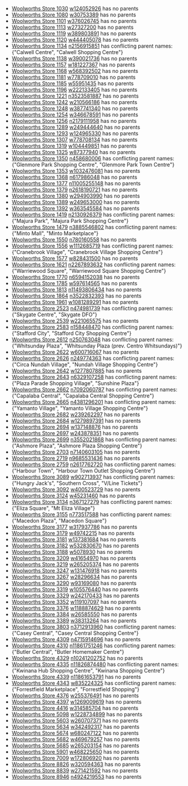 - [Woolworths Store 1030](https://www.woolworths.com.au/shop/storelocator/1030) [w124052926](https://www.openstreetmap.org/way/124052926) has no parents
- [Woolworths Store 1080](https://www.woolworths.com.au/shop/storelocator/1080) [w30753389](https://www.openstreetmap.org/way/30753389) has no parents
- [Woolworths Store 1101](https://www.woolworths.com.au/shop/storelocator/1101) [w376026745](https://www.openstreetmap.org/way/376026745) has no parents
- [Woolworths Store 1113](https://www.woolworths.com.au/shop/storelocator/1113) [w27327200](https://www.openstreetmap.org/way/27327200) has no parents
- [Woolworths Store 1119](https://www.woolworths.com.au/shop/storelocator/1119) [w389803891](https://www.openstreetmap.org/way/389803891) has no parents
- [Woolworths Store 1120](https://www.woolworths.com.au/shop/storelocator/1120) [w444405078](https://www.openstreetmap.org/way/444405078) has no parents
- [Woolworths Store 1134](https://www.woolworths.com.au/shop/storelocator/1134) [n2156915851](https://www.openstreetmap.org/node/2156915851) has conflicting parent names: {"Calwell Centre", "Calwell Shopping Centre"}
- [Woolworths Store 1138](https://www.woolworths.com.au/shop/storelocator/1138) [w390021736](https://www.openstreetmap.org/way/390021736) has no parents
- [Woolworths Store 1157](https://www.woolworths.com.au/shop/storelocator/1157) [w181227367](https://www.openstreetmap.org/way/181227367) has no parents
- [Woolworths Store 1168](https://www.woolworths.com.au/shop/storelocator/1168) [w568392502](https://www.openstreetmap.org/way/568392502) has no parents
- [Woolworths Store 1181](https://www.woolworths.com.au/shop/storelocator/1181) [w778709010](https://www.openstreetmap.org/way/778709010) has no parents
- [Woolworths Store 1185](https://www.woolworths.com.au/shop/storelocator/1185) [w55951435](https://www.openstreetmap.org/way/55951435) has no parents
- [Woolworths Store 1196](https://www.woolworths.com.au/shop/storelocator/1196) [w222133405](https://www.openstreetmap.org/way/222133405) has no parents
- [Woolworths Store 1221](https://www.woolworths.com.au/shop/storelocator/1221) [n3523581887](https://www.openstreetmap.org/node/3523581887) has no parents
- [Woolworths Store 1242](https://www.woolworths.com.au/shop/storelocator/1242) [w210566186](https://www.openstreetmap.org/way/210566186) has no parents
- [Woolworths Store 1248](https://www.woolworths.com.au/shop/storelocator/1248) [w387741340](https://www.openstreetmap.org/way/387741340) has no parents
- [Woolworths Store 1254](https://www.woolworths.com.au/shop/storelocator/1254) [w346678591](https://www.openstreetmap.org/way/346678591) has no parents
- [Woolworths Store 1256](https://www.woolworths.com.au/shop/storelocator/1256) [n2179111958](https://www.openstreetmap.org/node/2179111958) has no parents
- [Woolworths Store 1289](https://www.woolworths.com.au/shop/storelocator/1289) [w249444640](https://www.openstreetmap.org/way/249444640) has no parents
- [Woolworths Store 1293](https://www.woolworths.com.au/shop/storelocator/1293) [w124965330](https://www.openstreetmap.org/way/124965330) has no parents
- [Woolworths Store 1307](https://www.woolworths.com.au/shop/storelocator/1307) [w778708134](https://www.openstreetmap.org/way/778708134) has no parents
- [Woolworths Store 1319](https://www.woolworths.com.au/shop/storelocator/1319) [w104449851](https://www.openstreetmap.org/way/104449851) has no parents
- [Woolworths Store 1325](https://www.woolworths.com.au/shop/storelocator/1325) [w87377940](https://www.openstreetmap.org/way/87377940) has no parents
- [Woolworths Store 1350](https://www.woolworths.com.au/shop/storelocator/1350) [n458680006](https://www.openstreetmap.org/node/458680006) has conflicting parent names: {"Glenmore Park Shopping Centre", "Glenmore Park Town Centre"}
- [Woolworths Store 1353](https://www.woolworths.com.au/shop/storelocator/1353) [w1032476081](https://www.openstreetmap.org/way/1032476081) has no parents
- [Woolworths Store 1368](https://www.woolworths.com.au/shop/storelocator/1368) [n617986048](https://www.openstreetmap.org/node/617986048) has no parents
- [Woolworths Store 1377](https://www.woolworths.com.au/shop/storelocator/1377) [n11005255148](https://www.openstreetmap.org/node/11005255148) has no parents
- [Woolworths Store 1379](https://www.woolworths.com.au/shop/storelocator/1379) [n2618190721](https://www.openstreetmap.org/node/2618190721) has no parents
- [Woolworths Store 1380](https://www.woolworths.com.au/shop/storelocator/1380) [w294903990](https://www.openstreetmap.org/way/294903990) has no parents
- [Woolworths Store 1389](https://www.woolworths.com.au/shop/storelocator/1389) [w249653000](https://www.openstreetmap.org/way/249653000) has no parents
- [Woolworths Store 1392](https://www.woolworths.com.au/shop/storelocator/1392) [w363545584](https://www.openstreetmap.org/way/363545584) has no parents
- [Woolworths Store 1419](https://www.woolworths.com.au/shop/storelocator/1419) [n2130926379](https://www.openstreetmap.org/node/2130926379) has conflicting parent names: {"Majura Park", "Majura Park Shopping Centre"}
- [Woolworths Store 1479](https://www.woolworths.com.au/shop/storelocator/1479) [n3885546802](https://www.openstreetmap.org/node/3885546802) has conflicting parent names: {"Minto Mall", "Minto Marketplace"}
- [Woolworths Store 1550](https://www.woolworths.com.au/shop/storelocator/1550) [n780160558](https://www.openstreetmap.org/node/780160558) has no parents
- [Woolworths Store 1556](https://www.woolworths.com.au/shop/storelocator/1556) [w1112685719](https://www.openstreetmap.org/way/1112685719) has conflicting parent names: {"Cranebrook Village", "Cranebrook Village Shopping Centre"}
- [Woolworths Store 1577](https://www.woolworths.com.au/shop/storelocator/1577) [w828431500](https://www.openstreetmap.org/way/828431500) has no parents
- [Woolworths Store 1621](https://www.woolworths.com.au/shop/storelocator/1621) [n2267893632](https://www.openstreetmap.org/node/2267893632) has conflicting parent names: {"Warriewood Square", "Warriewood Square Shopping Centre"}
- [Woolworths Store 1770](https://www.woolworths.com.au/shop/storelocator/1770) [n6594152038](https://www.openstreetmap.org/node/6594152038) has no parents
- [Woolworths Store 1785](https://www.woolworths.com.au/shop/storelocator/1785) [w597614565](https://www.openstreetmap.org/way/597614565) has no parents
- [Woolworths Store 1813](https://www.woolworths.com.au/shop/storelocator/1813) [n11493806434](https://www.openstreetmap.org/node/11493806434) has no parents
- [Woolworths Store 1864](https://www.woolworths.com.au/shop/storelocator/1864) [n3522832393](https://www.openstreetmap.org/node/3522832393) has no parents
- [Woolworths Store 1961](https://www.woolworths.com.au/shop/storelocator/1961) [w1081289291](https://www.openstreetmap.org/way/1081289291) has no parents
- [Woolworths Store 2523](https://www.woolworths.com.au/shop/storelocator/2523) [n474981739](https://www.openstreetmap.org/node/474981739) has conflicting parent names: {"Skygate Centre", "Skygate DFO"}
- [Woolworths Store 2539](https://www.woolworths.com.au/shop/storelocator/2539) [w221065575](https://www.openstreetmap.org/way/221065575) has no parents
- [Woolworths Store 2583](https://www.woolworths.com.au/shop/storelocator/2583) [n158448470](https://www.openstreetmap.org/node/158448470) has conflicting parent names: {"Stafford City", "Stafford City Shopping Centre"}
- [Woolworths Store 2612](https://www.woolworths.com.au/shop/storelocator/2612) [n250763048](https://www.openstreetmap.org/node/250763048) has conflicting parent names: {"Whitsunday Plaza", "Whitsunday Plaza (prev. Centro Whitsundays)"}
- [Woolworths Store 2622](https://www.woolworths.com.au/shop/storelocator/2622) [w600716067](https://www.openstreetmap.org/way/600716067) has no parents
- [Woolworths Store 2626](https://www.woolworths.com.au/shop/storelocator/2626) [n249774363](https://www.openstreetmap.org/node/249774363) has conflicting parent names: {"Circa Nundah Village", "Nundah Village Shopping Centre"}
- [Woolworths Store 2642](https://www.woolworths.com.au/shop/storelocator/2642) [w1277807885](https://www.openstreetmap.org/way/1277807885) has no parents
- [Woolworths Store 2643](https://www.woolworths.com.au/shop/storelocator/2643) [n6329107258](https://www.openstreetmap.org/node/6329107258) has conflicting parent names: {"Plaza Parade Shopping Village", "Sunshine Plaza"}
- [Woolworths Store 2662](https://www.woolworths.com.au/shop/storelocator/2662) [n7092060787](https://www.openstreetmap.org/node/7092060787) has conflicting parent names: {"Capalaba Central", "Capalaba Central Shopping Centre"}
- [Woolworths Store 2665](https://www.woolworths.com.au/shop/storelocator/2665) [n4381296201](https://www.openstreetmap.org/node/4381296201) has conflicting parent names: {"Yamanto Village", "Yamanto Village Shopping Centre"}
- [Woolworths Store 2682](https://www.woolworths.com.au/shop/storelocator/2682) [w239262297](https://www.openstreetmap.org/way/239262297) has no parents
- [Woolworths Store 2684](https://www.woolworths.com.au/shop/storelocator/2684) [w1279897391](https://www.openstreetmap.org/way/1279897391) has no parents
- [Woolworths Store 2694](https://www.woolworths.com.au/shop/storelocator/2694) [w137148876](https://www.openstreetmap.org/way/137148876) has no parents
- [Woolworths Store 2697](https://www.woolworths.com.au/shop/storelocator/2697) [w243878351](https://www.openstreetmap.org/way/243878351) has no parents
- [Woolworths Store 2699](https://www.woolworths.com.au/shop/storelocator/2699) [n3552021868](https://www.openstreetmap.org/node/3552021868) has conflicting parent names: {"Ashmore Plaza", "Ashmore Plaza Shopping Centre"}
- [Woolworths Store 2703](https://www.woolworths.com.au/shop/storelocator/2703) [n7140603105](https://www.openstreetmap.org/node/7140603105) has no parents
- [Woolworths Store 2719](https://www.woolworths.com.au/shop/storelocator/2719) [n9685531436](https://www.openstreetmap.org/node/9685531436) has no parents
- [Woolworths Store 2759](https://www.woolworths.com.au/shop/storelocator/2759) [n2617762720](https://www.openstreetmap.org/node/2617762720) has conflicting parent names: {"Harbour Town", "Harbour Town Outlet Shopping Centre"}
- [Woolworths Store 3089](https://www.woolworths.com.au/shop/storelocator/3089) [w902713937](https://www.openstreetmap.org/way/902713937) has conflicting parent names: {"Hungry Jack's", "Southern Cross", "V/Line Tickets"}
- [Woolworths Store 3092](https://www.woolworths.com.au/shop/storelocator/3092) [w400523729](https://www.openstreetmap.org/way/400523729) has no parents
- [Woolworths Store 3124](https://www.woolworths.com.au/shop/storelocator/3124) [w45231460](https://www.openstreetmap.org/way/45231460) has no parents
- [Woolworths Store 3134](https://www.woolworths.com.au/shop/storelocator/3134) [n367127279](https://www.openstreetmap.org/node/367127279) has conflicting parent names: {"Eliza Square", "Mt Eliza Village"}
- [Woolworths Store 3155](https://www.woolworths.com.au/shop/storelocator/3155) [n773517588](https://www.openstreetmap.org/node/773517588) has conflicting parent names: {"Macedon Plaza", "Macedon Square"}
- [Woolworths Store 3177](https://www.woolworths.com.au/shop/storelocator/3177) [w317937786](https://www.openstreetmap.org/way/317937786) has no parents
- [Woolworths Store 3179](https://www.woolworths.com.au/shop/storelocator/3179) [w49742215](https://www.openstreetmap.org/way/49742215) has no parents
- [Woolworths Store 3181](https://www.woolworths.com.au/shop/storelocator/3181) [w137381684](https://www.openstreetmap.org/way/137381684) has no parents
- [Woolworths Store 3182](https://www.woolworths.com.au/shop/storelocator/3182) [w532830670](https://www.openstreetmap.org/way/532830670) has no parents
- [Woolworths Store 3188](https://www.woolworths.com.au/shop/storelocator/3188) [w5078930](https://www.openstreetmap.org/way/5078930) has no parents
- [Woolworths Store 3209](https://www.woolworths.com.au/shop/storelocator/3209) [w41654970](https://www.openstreetmap.org/way/41654970) has no parents
- [Woolworths Store 3219](https://www.woolworths.com.au/shop/storelocator/3219) [w265205374](https://www.openstreetmap.org/way/265205374) has no parents
- [Woolworths Store 3247](https://www.woolworths.com.au/shop/storelocator/3247) [w131476918](https://www.openstreetmap.org/way/131476918) has no parents
- [Woolworths Store 3267](https://www.woolworths.com.au/shop/storelocator/3267) [w28296634](https://www.openstreetmap.org/way/28296634) has no parents
- [Woolworths Store 3290](https://www.woolworths.com.au/shop/storelocator/3290) [w93169080](https://www.openstreetmap.org/way/93169080) has no parents
- [Woolworths Store 3319](https://www.woolworths.com.au/shop/storelocator/3319) [w105576440](https://www.openstreetmap.org/way/105576440) has no parents
- [Woolworths Store 3329](https://www.woolworths.com.au/shop/storelocator/3329) [w242170433](https://www.openstreetmap.org/way/242170433) has no parents
- [Woolworths Store 3352](https://www.woolworths.com.au/shop/storelocator/3352) [w119107097](https://www.openstreetmap.org/way/119107097) has no parents
- [Woolworths Store 3376](https://www.woolworths.com.au/shop/storelocator/3376) [w1188874629](https://www.openstreetmap.org/way/1188874629) has no parents
- [Woolworths Store 3384](https://www.woolworths.com.au/shop/storelocator/3384) [w26585550](https://www.openstreetmap.org/way/26585550) has no parents
- [Woolworths Store 3389](https://www.woolworths.com.au/shop/storelocator/3389) [w38313264](https://www.openstreetmap.org/way/38313264) has no parents
- [Woolworths Store 3803](https://www.woolworths.com.au/shop/storelocator/3803) [n3712913960](https://www.openstreetmap.org/node/3712913960) has conflicting parent names: {"Casey Central", "Casey Central Shopping Centre"}
- [Woolworths Store 4309](https://www.woolworths.com.au/shop/storelocator/4309) [n4715914696](https://www.openstreetmap.org/node/4715914696) has no parents
- [Woolworths Store 4310](https://www.woolworths.com.au/shop/storelocator/4310) [n11861751246](https://www.openstreetmap.org/node/11861751246) has conflicting parent names: {"Butler Central", "Butler Homemaker Centre"}
- [Woolworths Store 4329](https://www.woolworths.com.au/shop/storelocator/4329) [n10241202752](https://www.openstreetmap.org/node/10241202752) has no parents
- [Woolworths Store 4335](https://www.woolworths.com.au/shop/storelocator/4335) [n11826874480](https://www.openstreetmap.org/node/11826874480) has conflicting parent names: {"Kwinana Hub Shopping Centre", "Kwinana Shopping Centre"}
- [Woolworths Store 4339](https://www.woolworths.com.au/shop/storelocator/4339) [n11861653791](https://www.openstreetmap.org/node/11861653791) has no parents
- [Woolworths Store 4343](https://www.woolworths.com.au/shop/storelocator/4343) [w835224325](https://www.openstreetmap.org/way/835224325) has conflicting parent names: {"Forrestfield Marketplace", "Forrestfield Shopping"}
- [Woolworths Store 4376](https://www.woolworths.com.au/shop/storelocator/4376) [w255376491](https://www.openstreetmap.org/way/255376491) has no parents
- [Woolworths Store 4397](https://www.woolworths.com.au/shop/storelocator/4397) [w1269009619](https://www.openstreetmap.org/way/1269009619) has no parents
- [Woolworths Store 4416](https://www.woolworths.com.au/shop/storelocator/4416) [w314585704](https://www.openstreetmap.org/way/314585704) has no parents
- [Woolworths Store 5098](https://www.woolworths.com.au/shop/storelocator/5098) [w1228734899](https://www.openstreetmap.org/way/1228734899) has no parents
- [Woolworths Store 5603](https://www.woolworths.com.au/shop/storelocator/5603) [w260707371](https://www.openstreetmap.org/way/260707371) has no parents
- [Woolworths Store 5634](https://www.woolworths.com.au/shop/storelocator/5634) [w342492317](https://www.openstreetmap.org/way/342492317) has no parents
- [Woolworths Store 5674](https://www.woolworths.com.au/shop/storelocator/5674) [w680247122](https://www.openstreetmap.org/way/680247122) has no parents
- [Woolworths Store 5682](https://www.woolworths.com.au/shop/storelocator/5682) [w469679257](https://www.openstreetmap.org/way/469679257) has no parents
- [Woolworths Store 5685](https://www.woolworths.com.au/shop/storelocator/5685) [w265203154](https://www.openstreetmap.org/way/265203154) has no parents
- [Woolworths Store 5901](https://www.woolworths.com.au/shop/storelocator/5901) [w468225650](https://www.openstreetmap.org/way/468225650) has no parents
- [Woolworths Store 7009](https://www.woolworths.com.au/shop/storelocator/7009) [w172806920](https://www.openstreetmap.org/way/172806920) has no parents
- [Woolworths Store 8826](https://www.woolworths.com.au/shop/storelocator/8826) [w320594363](https://www.openstreetmap.org/way/320594363) has no parents
- [Woolworths Store 8839](https://www.woolworths.com.au/shop/storelocator/8839) [w271421592](https://www.openstreetmap.org/way/271421592) has no parents
- [Woolworths Store 8946](https://www.woolworths.com.au/shop/storelocator/8946) [n4924219553](https://www.openstreetmap.org/node/4924219553) has no parents

